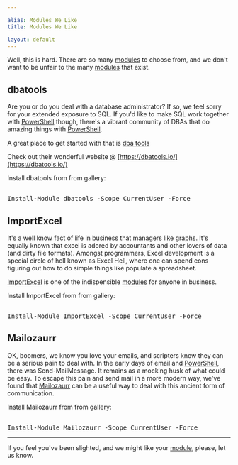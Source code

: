```yaml
---

alias: Modules We Like
title: Modules We Like

layout: default
---
```


Well, this is hard.  There are so many [modules](/PowerShell/Modules) to choose from, and we don't want to be unfair to the many [modules](/PowerShell/Modules) that exist.

## dbatools

Are you or do you deal with a database administrator?  If so, we feel sorry for your extended exposure to SQL.  If you'd like to make SQL work together with [PowerShell](/PowerShell) though, there's a vibrant community of DBAs that do amazing things with [PowerShell](/PowerShell).

A great place to get started with that is [dba tools](https://dbatools.io/)

Check out their wonderful website @ [https://dbatools.io/](https://dbatools.io/)

Install dbatools from from gallery:

<pre><br/><span class='Warning'>Install-Module</span>&nbsp;<span class='Verbose'>dbatools</span>&nbsp;<span class='Magenta'>-Scope</span>&nbsp;<span class='Verbose'>CurrentUser</span>&nbsp;<span class='Magenta'>-Force</span><br/></pre>

## ImportExcel

It's a well know fact of life in business that managers like graphs.  It's equally known that excel is adored by accountants and other lovers of data (and dirty file formats).  Amongst programmers, Excel development is a special circle of hell known as Excel Hell, where one can spend eons figuring out how to do simple things like populate a spreadsheet.

[ImportExcel](https://github.com/dfinke/ImportExcel) is one of the indispensible [modules](/PowerShell/Modules) for anyone in business.

Install ImportExcel from from gallery:

<pre><br/><span class='Warning'>Install-Module</span>&nbsp;<span class='Verbose'>ImportExcel</span>&nbsp;<span class='Magenta'>-Scope</span>&nbsp;<span class='Verbose'>CurrentUser</span>&nbsp;<span class='Magenta'>-Force</span><br/></pre>


## Mailozaurr

OK, boomers, we know you love your emails, and scripters know they can be a serious pain to deal with.  In the early days of email and [PowerShell](/PowerShell), there was Send-MailMessage.  It remains as a mocking husk of what could be easy.  To escape this pain and send mail in a more modern way, we've found that [Mailozaurr](https://github.com/EvotecIT/Mailozaurr) can be a useful way to deal with this ancient form of communication.

Install Mailozaurr from from gallery:

<pre><br/><span class='Warning'>Install-Module</span>&nbsp;<span class='Verbose'>Mailozaurr</span>&nbsp;<span class='Magenta'>-Scope</span>&nbsp;<span class='Verbose'>CurrentUser</span>&nbsp;<span class='Magenta'>-Force</span><br/></pre>

---


If you feel you've been slighted, and we might like your [module](/PowerShell/Modules), please, let us know.
